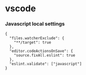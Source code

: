 # vscode

### Javascript local settings

```
{
  "files.watcherExclude": {
    "**/target": true
  },
  "editor.codeActionsOnSave": {
    "source.fixAll.eslint": true
  },
  "eslint.validate": ["javascript"]
}

```
